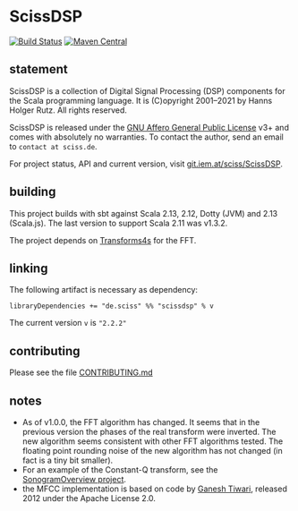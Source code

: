 # ScissDSP

[![Build Status](https://github.com/Sciss/ScissDSP/workflows/Scala%20CI/badge.svg?branch=main)](https://github.com/Sciss/ScissDSP/actions?query=workflow%3A%22Scala+CI%22)
[![Maven Central](https://maven-badges.herokuapp.com/maven-central/de.sciss/scissdsp_2.13/badge.svg)](https://maven-badges.herokuapp.com/maven-central/de.sciss/scissdsp_2.13)

## statement

ScissDSP is a collection of Digital Signal Processing (DSP) components for the Scala programming language. It
is (C)opyright 2001&ndash;2021 by Hanns Holger Rutz. All rights reserved.

ScissDSP is released under the [GNU Affero General Public License](https://git.iem.at/sciss/ScissDSP/raw/main/LICENSE) v3+
and comes with absolutely no warranties. To contact the author, send an email to `contact at sciss.de`.

For project status, API and current version, visit [git.iem.at/sciss/ScissDSP](https://git.iem.at/sciss/ScissDSP).

## building

This project builds with sbt against Scala 2.13, 2.12, Dotty (JVM) and 2.13 (Scala.js).
The last version to support Scala 2.11 was v1.3.2.

The project depends
on [Transforms4s](https://github.com/Sciss/Transform4s) for the FFT.

## linking

The following artifact is necessary as dependency:

    libraryDependencies += "de.sciss" %% "scissdsp" % v

The current version `v` is `"2.2.2"`

## contributing

Please see the file [CONTRIBUTING.md](CONTRIBUTING.md)

## notes

- As of v1.0.0, the FFT algorithm has changed. It seems that in the previous version the phases of the real transform
  were inverted. The new algorithm seems consistent with other FFT algorithms tested. The floating point rounding 
  noise of the new algorithm has not changed (in fact is a tiny bit smaller).
- For an example of the Constant-Q transform, see the 
  [SonogramOverview project](https://git.iem.at/sciss/SonogramOverview).
- the MFCC implementation is based on code by 
  [Ganesh Tiwari](https://code.google.com/p/speech-recognition-java-hidden-markov-model-vq-mfcc/), released 2012 
  under the Apache License 2.0. 
